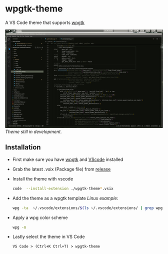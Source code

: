 # wpgtk-theme
A VS Code theme that supports [wpgtk](https://github.com/deviantfero/wpgtk)
  
  
![screenshot](/img/screenshot.jpg)
_Theme still in development._
  
## Installation 
- First make sure you have [wpgtk](https://github.com/deviantfero/wpgtk) and [VScode](https://code.visualstudio.com/) installed

- Grab the latest .vsix (Package file) from [release](https://github.com/GeoDerp/vscode-wpgtk-theme/releases) 

- Install the theme with vscode
  ```bash
  code  --install-extension ./wpgtk-theme*.vsix
  ```
  
- Add the theme as a wpgtk template
  _Linux example:_
  ```bash
  wpg -ta  ~/.vscode/extensions/$(ls ~/.vscode/extensions/ | grep wpgtk-theme)/themes/wpgtk-theme-color-theme.json
  ```
  
- Apply a wpg color scheme 
  ```bash
  wpg -m
  ```

- Lastly select the theme in VS Code  
  ```
  VS Code > (Ctrl+K Ctrl+T) > wpgtk-theme
  ```

